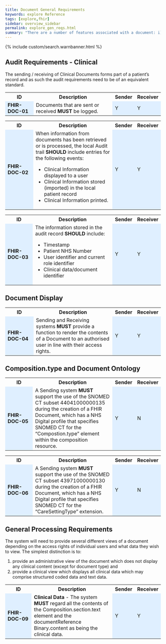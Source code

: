 ```yaml
---
title: Document General Requirements
keywords: explore Reference
tags: [explore,fhir]
sidebar: overview_sidebar
permalink: explore_gen_reqs.html
summary: "There are a number of features associated with a document: i) the ability to view documents, ii) the need to acknowledge receipt of a document(s), iii) versioning and compatibility."
---
```


{% include custom/search.warnbanner.html %}

## Audit Requirements - Clinical ##

The sending / receiving of Clinical Documents forms part of a patient’s record and as such the audit requirements need to be of an equivalent standard.

<table style="width:100%;max-width: 100%;">
<tr>
<th width="20%">ID</th>
<th width="60%">Description</th>
<th width="10%">Sender</th>
<th width="10%">Receiver</th>
</tr>
<tr>
<td bgcolor="#dfefff"><b>FHIR-DOC-01</b></td>
<td>Documents that are sent or received <b>MUST</b> be logged.</td>
<td bgcolor="#dfefff">Y</td>
<td bgcolor="#dfefff">Y</td>
</tr>
</table> 


<table style="width:100%;max-width: 100%;">
<tr>
<th width="20%">ID</th>
<th width="60%">Description</th>
<th width="10%">Sender</th>
<th width="10%">Receiver</th>
</tr>
<tr>
<td bgcolor="#dfefff"><b>FHIR-DOC-02</b></td>
<td>When information from  documents has been retrieved or is processed, the local Audit trail <b>SHOULD</b> include entries for the following events:<br/> 
<ul>
<li>Clinical Information displayed to a user</li>
<li>Clinical Information stored (imported) in the local patient record</li> 
<li>Clinical Information printed.</li>
</ul>
</td>
<td bgcolor="#dfefff">Y</td>
<td bgcolor="#dfefff">Y</td>
</tr>
</table> 

<table style="width:100%;max-width: 100%;">
<tr>
<th width="20%">ID</th>
<th width="60%">Description</th>
<th width="10%">Sender</th>
<th width="10%">Receiver</th>
</tr>
<tr>
<td bgcolor="#dfefff"><b>FHIR-DOC-03</b></td>
<td>The information stored in the audit record <b>SHOULD</b> include:
<ul>
<li>Timestamp</li> 
<li>Patient NHS Number</li> 
<li>User identifier and current role identifier</li> 
<li>Clinical data/document identifier</li>
</ul>
</td>
<td bgcolor="#dfefff">Y</td>
<td bgcolor="#dfefff">Y</td>
</tr>
</table> 

## Document Display ##

<table style="width:100%;max-width: 100%;">
<tr>
<th width="20%">ID</th>
<th width="60%">Description</th>
<th width="10%">Sender</th>
<th width="10%">Receiver</th>
</tr>
<tr>
<td bgcolor="#dfefff"><b>FHIR-DOC-04</b></td>
<td>Sending and Receiving systems <b>MUST</b> provide a function to render the contents of a Document to an authorised user in line with their access rights.</td>
<td bgcolor="#dfefff">Y</td>
<td bgcolor="#dfefff">Y</td>
</tr>
</table> 

## Composition.type and Document Ontology ## 

<table style="width:100%;max-width: 100%;">
<tr>
<th width="20%">ID</th>
<th width="60%">Description</th>
<th width="10%">Sender</th>
<th width="10%">Receiver</th>
</tr>
<tr>
<td bgcolor="#dfefff"><b>FHIR-DOC-05</b></td>
<td>A Sending system <b>MUST</b> support the use of the SNOMED CT subset 44041000000135 during the creation of a FHIR Document, which has a NHS Digital profile that specifies SNOMED CT for the “Compostion.type” element within the composition resource.</td>
<td bgcolor="#dfefff">Y</td>
<td bgcolor="#dfefff">N</td>
</tr>
</table> 

<table style="width:100%;max-width: 100%;">
<tr>
<th width="20%">ID</th>
<th width="60%">Description</th>
<th width="10%">Sender</th>
<th width="10%">Receiver</th>
</tr>
<tr>
<td bgcolor="#dfefff"><b>FHIR-DOC-06</b></td>
<td>A Sending system <b>MUST</b> support the use of the SNOMED CT subset 43971000000130 during the creation of a FHIR Document, which has a NHS Digital profile that specifies SNOMED CT for the “CareSettingType” extension.</td>
<td bgcolor="#dfefff">Y</td>
<td bgcolor="#dfefff">N</td>
</tr>
</table> 

## General Processing Requirements ##

The system will need to provide several different views of a document depending on the access rights of individual users and what data they wish to view. 
The simplest distinction is to:
1. provide an administrative view of the document which does not display any clinical content (except for document type) and 
2. provide a clinical view which displays all clinical data which may comprise structured coded data and text data.


<table style="width:100%;max-width: 100%;">
<tr>
<th width="20%">ID</th>
<th width="60%">Description</th>
<th width="10%">Sender</th>
<th width="10%">Receiver</th>
</tr>
<tr>
<td bgcolor="#dfefff"><b>FHIR-DOC-09</b></td>
<td><b>Clinical Data</b> - The system <b>MUST</b> regard all the contents of the Composition.section.text element and the documentReference Binary.content as being the clinical data.</td>
<td bgcolor="#dfefff">Y</td>
<td bgcolor="#dfefff">Y</td>
</tr>
</table> 


